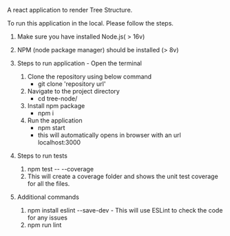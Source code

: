 A react application to render Tree Structure.

To run this application in the local. Please follow the steps.

1. Make sure you have installed Node.js( > 16v)
2. NPM (node package manager) should be installed (> 8v)

3. Steps to run application - Open the terminal
    1. Clone the repository using below command
        *  git clone  'repository url'
    2. Navigate to the project directory
        * cd tree-node/
    3. Install npm package
        * npm i
    4. Run the application
        * npm start
        * this will automatically opens in browser with an url localhost:3000

4. Steps to run tests
    1. npm test -- --coverage
    2. This will create a coverage folder and shows the unit test coverage for all the files.

5. Additional commands
    1. npm install eslint --save-dev - This will use ESLint to check the code for any issues
    2. npm run lint
        